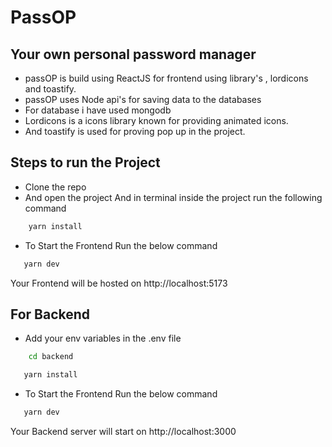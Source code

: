 # **PassOP**

## **Your own personal password manager**

- passOP is build using ReactJS for frontend using library's , lordicons and toastify.
- passOP uses Node api's for saving data to the databases
- For database i have used mongodb
- Lordicons is a icons library known for providing animated icons.
- And toastify is used for proving pop up in the project.

## Steps to run the Project

- Clone the repo
- And open the project And in terminal inside the project run the following command
```bash
    yarn install
```

- To Start the Frontend Run the below command

```bash
   yarn dev
```

Your Frontend will be hosted on http://localhost:5173

## For Backend
- Add your env variables in the .env file
```bash
    cd backend
```

```bash
   yarn install
```

- To Start the Frontend Run the below command

```bash
   yarn dev
```
Your Backend server will start on http://localhost:3000

